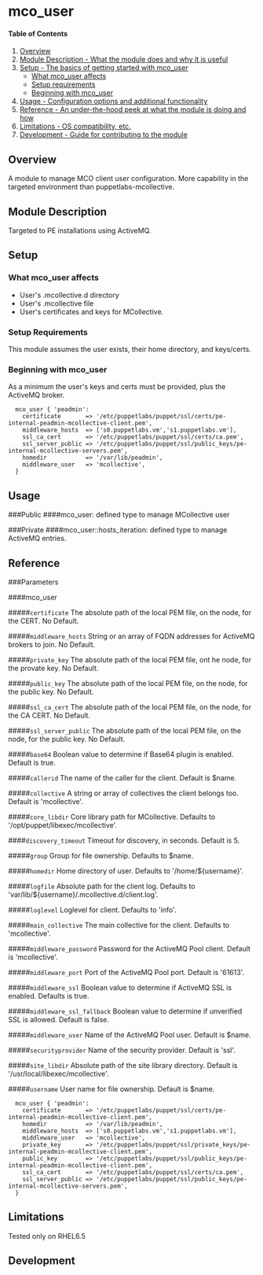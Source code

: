 # mco_user

#### Table of Contents

1. [Overview](#overview)
2. [Module Description - What the module does and why it is useful](#module-description)
3. [Setup - The basics of getting started with mco_user](#setup)
    * [What mco_user affects](#what-mco_users-affects)
    * [Setup requirements](#setup-requirements)
    * [Beginning with mco_user](#beginning-with-mco_users)
4. [Usage - Configuration options and additional functionality](#usage)
5. [Reference - An under-the-hood peek at what the module is doing and how](#reference)
5. [Limitations - OS compatibility, etc.](#limitations)
6. [Development - Guide for contributing to the module](#development)

## Overview

A module to manage MCO client user configuration.
More capability in the targeted environment than puppetlabs-mcollective.

## Module Description

Targeted to PE installations using ActiveMQ.

## Setup

### What mco_user affects

* User's .mcollective.d directory
* User's .mcollective file
* User's certificates and keys for MCollective.


### Setup Requirements

This module assumes the user exists, their home directory, and keys/certs.

### Beginning with mco_user

As a minimum the user's keys and certs must be provided, plus the ActiveMQ broker.
```puppet
  mco_user { 'peadmin':
    certificate       => '/etc/puppetlabs/puppet/ssl/certs/pe-internal-peadmin-mcollective-client.pem',
    middleware_hosts  => ['s0.puppetlabs.vm','s1.puppetlabs.vm'],
    ssl_ca_cert       => '/etc/puppetlabs/puppet/ssl/certs/ca.pem',
    ssl_server_public => '/etc/puppetlabs/puppet/ssl/public_keys/pe-internal-mcollective-servers.pem',
    homedir           => '/var/lib/peadmin',
    middleware_user   => 'mcollective',
  }
```

## Usage

###Public
####mco_user: defined type to manage MCollective user

###Private
####mco_user::hosts_iteration: defined type to manage ActiveMQ entries.

## Reference

###Parameters

####mco_user

#####`certificate`
The absolute path of the local PEM file, on the node, for the CERT.
No Default.

#####`middleware_hosts`
String or an array of FQDN addresses for ActiveMQ brokers to join.
No Default.

#####`private_key`
The absolute path of the local PEM file, ont he node, for the provate key.
No Default.

#####`public_key`
The absolute path of the local PEM file, on the node, for the public key.
No Default.

#####`ssl_ca_cert`
The absolute path of the local PEM file, on the node, for the CA CERT.
No Default.

#####`ssl_server_public`
The absolute path of the local PEM file, on the node, for the public key.
No Default.

#####`base64`
Boolean value to determine if Base64 plugin is enabled.
Default is true.

#####`callerid`
The name of the caller for the client.
Default is $name.

#####`collective`
A string or array of collectives the client belongs too.
Default is 'mcollective'.

#####`core_libdir`
Core library path for MCollective.
Defaults to '/opt/puppet/libexec/mcollective'.

####`discovery_timeout`
Timeout for discovery, in seconds.
Default is 5.

#####`group`
Group for file ownership.
Defaults to $name.

#####`homedir`
Home directory of user.
Defaults to '/home/${username}'.

#####`logfile`
Absolute path for the client log.
Defaults to 'var/lib/${username}/.mcollective.d/client.log'.

#####`loglevel`
Loglevel for client.
Defaults to 'info'.

#####`main_collective`
The main collective for the client.
Defaults to 'mcollective'.

#####`middleware_password`
Password for the ActiveMQ Pool client.
Default is 'mcollective'.

#####`middleware_port`
Port of the ActiveMQ Pool port.
Default is '61613'.

#####`middleware_ssl`
Boolean value to determine if ActiveMQ SSL is enabled.
Defaults is true.

#####`middleware_ssl_fallback`
Boolean value to determine if unverified SSL is allowed.
Default is false.

#####`middleware_user`
Name of the ActiveMQ Pool user.
Default is $name.

#####`securityprovider`
Name of the security provider.
Default is 'ssl'.

#####`site_libdir`
Absolute path of the site library directory.
Default is '/usr/local/libexec/mcollective'.

#####`username`
User name for file ownership.
Default is $name.

```puppet
  mco_user { 'peadmin':
    certificate       => '/etc/puppetlabs/puppet/ssl/certs/pe-internal-peadmin-mcollective-client.pem',
    homedir           => '/var/lib/peadmin',
    middleware_hosts  => ['s0.puppetlabs.vm','s1.puppetlabs.vm'],
    middleware_user   => 'mcollective',
    private_key       => '/etc/puppetlabs/puppet/ssl/private_keys/pe-internal-peadmin-mcollective-client.pem',
    public_key        => '/etc/puppetlabs/puppet/ssl/public_keys/pe-internal-peadmin-mcollective-client.pem',
    ssl_ca_cert       => '/etc/puppetlabs/puppet/ssl/certs/ca.pem',
    ssl_server_public => '/etc/puppetlabs/puppet/ssl/public_keys/pe-internal-mcollective-servers.pem',
  }
```

## Limitations

Tested only on RHEL6.5

## Development


